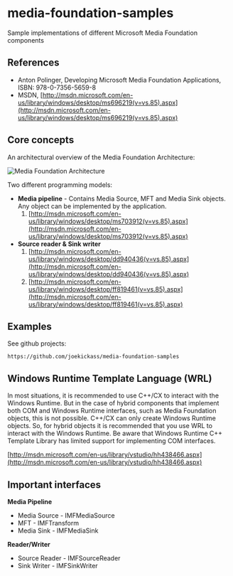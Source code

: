 media-foundation-samples
========================

Sample implementations of different Microsoft Media Foundation components

References
----------

* Anton Polinger, Developing Microsoft Media Foundation Applications, ISBN: 978-0-7356-5659-8
* MSDN, [http://msdn.microsoft.com/en-us/library/windows/desktop/ms696219(v=vs.85).aspx](http://msdn.microsoft.com/en-us/library/windows/desktop/ms696219(v=vs.85).aspx)

Core concepts
-------------

An architectural overview of the Media Foundation Architecture:

![Media Foundation Architecture](http://i.msdn.microsoft.com/dynimg/IC500890.png "Media Foundation Architecture")

Two different programming models:

* __Media pipeline__ - Contains Media Source, MFT and Media Sink objects. Any object can be implemented by the application.
    1. [http://msdn.microsoft.com/en-us/library/windows/desktop/ms703912(v=vs.85).aspx](http://msdn.microsoft.com/en-us/library/windows/desktop/ms703912(v=vs.85).aspx)
* __Source reader & Sink writer__
    1. [http://msdn.microsoft.com/en-us/library/windows/desktop/dd940436(v=vs.85).aspx](http://msdn.microsoft.com/en-us/library/windows/desktop/dd940436(v=vs.85).aspx)
    2. [http://msdn.microsoft.com/en-us/library/windows/desktop/ff819461(v=vs.85).aspx](http://msdn.microsoft.com/en-us/library/windows/desktop/ff819461(v=vs.85).aspx)

Examples
--------
See github projects:

    https://github.com/joekickass/media-foundation-samples

Windows Runtime Template Language (WRL)
---------------------------------------

In most situations, it is recommended to use C++/CX to interact with the Windows Runtime. But in the case of hybrid components that implement both COM and Windows Runtime interfaces, such as Media Foundation objects, this is not possible. C++/CX can only create Windows Runtime objects. So, for hybrid objects it is recommended that you use WRL to interact with the Windows Runtime. Be aware that Windows Runtime C++ Template Library has limited support for implementing COM interfaces.

[http://msdn.microsoft.com/en-us/library/vstudio/hh438466.aspx](http://msdn.microsoft.com/en-us/library/vstudio/hh438466.aspx)

Important interfaces
--------------------

__Media Pipeline__

* Media Source - IMFMediaSource
* MFT - IMFTransform
* Media Sink - IMFMediaSink

__Reader/Writer__

* Source Reader - IMFSourceReader
* Sink Writer - IMFSinkWriter

